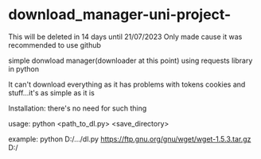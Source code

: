# download_manager-uni-project-
This will be deleted in 14 days until 21/07/2023
Only made cause it was recommended to use github

simple donwload manager(downloader at this point) using requests library in python

It can't download everything as it has problems with tokens cookies and stuff...it's as simple as it is

Installation: there's no need for such thing

usage: python <path_to_dl.py> <url> <save_directory>

example: python D:/.../dl.py https://ftp.gnu.org/gnu/wget/wget-1.5.3.tar.gz D:/
